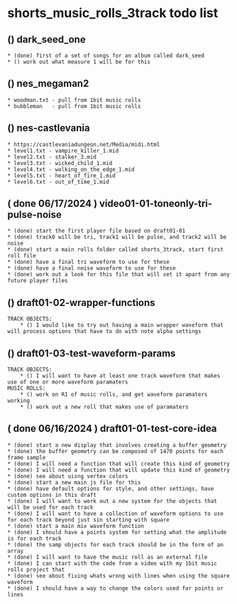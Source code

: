 # shorts_music_rolls_3track todo list

<!-- ROLLS -->

## () dark_seed_one
    * (done) first of a set of songs for an album called dark_seed
    * () work out what measure 1 will be for this

## () nes_megaman2
    * woodman.txt - pull from 1bit music rolls
    * bubbleman   - pull from 1bit music rolls

## () nes-castlevania
    * https://castlevaniadungeon.net/Media/midi.html
    * level1.txt - vampire_killer_1.mid
    * level2.txt - stalker_3.mid
    * level3.txt - wicked_child_1.mid
    * level4.txt - walking_on_the_edge_1.mid
    * level5.txt - heart_of_fire_1.mid
    * level6.txt - out_of_time_1.mid

<!-- PLAYER FILES -->

## ( done 06/17/2024 ) video01-01-toneonly-tri-pulse-noise
    * (done) start the first player file based on draft01-01
    * (done) track0 will be tri, track1 will be pulse, and track2 will be noise
    * (done) start a main rolls folder called shorts_3track, start first roll file
    * (done) have a final tri waveform to use for these
    * (done) have a final noise waveform to use for these
    * (done) work out a look for this file that will set it apart from any future player files

<!-- DRAFTS FOR NEW PLAYER FILES -->

## () draft01-02-wrapper-functions
    TRACK OBJECTS:
        * () I would like to try out having a main wrapper waveform that will process options that have to do with note alpha settings
## () draft01-03-test-waveform-params
    TRACK OBJECTS:
        * () I will want to have at least one track waveform that makes use of one or more waveform paramaters
    MUSIC ROLLS:
        * () work on R1 of music rolls, and get waveform paramaters working
        * () work out a new roll that makes use of paramaters

<!-- DONE -->

## ( done 06/16/2024 ) draft01-01-test-core-idea
    * (done) start a new display that involves creating a buffer geometry
    * (done) the buffer geometry can be composed of 1470 points for each frame sample
    * (done) I will need a function that will create this kind of geometry
    * (done) I will need a function that will update this kind of geometry
    * (done) see about uisng vertex colors
    * (done) start a new main js file for this
    * (done) have default options for style, and other settings, have custom options in this draft
    * (done) I will want to work out a new system for the objects that will be used for each track
    * (done) I will want to have a collection of waveform options to use for each track beyond just sin starting with square
    * (done) start a main mix waveform function
    * (done) I should have a points system for setting what the amplitude is for each track
    * (done) the samp objects for each track should be in the form of an array
    * (done) I will want to have the music roll as an external file
    * (done) I can start with the code from a video with my 1bit music rolls project that
    * (done) see about fixing whats wrong with lines when using the square waveform
    * (done) I should have a way to change the colors used for points or lines
            
